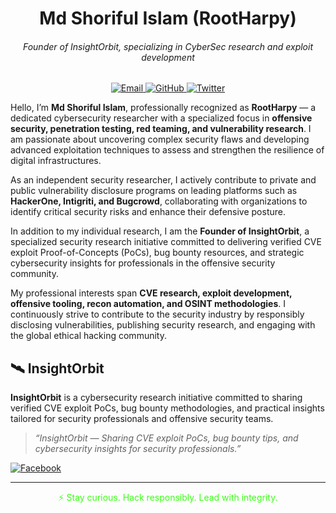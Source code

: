 <h1 align="center">Md Shoriful Islam (RootHarpy)</h1>
<h6 align="center">Founder of InsightOrbit, specializing in CyberSec research and exploit development</h6>
  <p align="center">
  <a href="mailto:rootharpy@gmail.com">
    <img src="https://img.shields.io/badge/Email-Contact-39FF14?style=flat&logo=gmail&logoColor=white" alt="Email">
  </a>
  <a href="https://github.com/RootHarpy">
    <img src="https://img.shields.io/badge/GitHub-RootHarpy-333?style=flat&logo=github" alt="GitHub">
  </a>
  <a href="https://twitter.com/RootHarpy">
    <img src="https://img.shields.io/badge/Twitter-RootHarpy-1DA1F2?style=flat&logo=twitter&logoColor=white" alt="Twitter">
  </a>
</p>



Hello, I’m **Md Shoriful Islam**, professionally recognized as **RootHarpy** — a dedicated cybersecurity researcher with a specialized focus in **offensive security, penetration testing, red teaming, and vulnerability research**. I am passionate about uncovering complex security flaws and developing advanced exploitation techniques to assess and strengthen the resilience of digital infrastructures.

As an independent security researcher, I actively contribute to private and public vulnerability disclosure programs on leading platforms such as **HackerOne, Intigriti, and Bugcrowd**, collaborating with organizations to identify critical security risks and enhance their defensive posture.

In addition to my individual research, I am the **Founder of InsightOrbit**, a specialized security research initiative committed to delivering verified CVE exploit Proof-of-Concepts (PoCs), bug bounty resources, and strategic cybersecurity insights for professionals in the offensive security community.

My professional interests span **CVE research, exploit development, offensive tooling, recon automation, and OSINT methodologies**. I continuously strive to contribute to the security industry by responsibly disclosing vulnerabilities, publishing security research, and engaging with the global ethical hacking community.



## 🛰️ InsightOrbit

**InsightOrbit** is a cybersecurity research initiative committed to sharing verified CVE exploit PoCs, bug bounty methodologies, and practical insights tailored for security professionals and offensive security teams.

> _“InsightOrbit — Sharing CVE exploit PoCs, bug bounty tips, and cybersecurity insights for security professionals.”_

<p>
<a href="https://www.facebook.com/profile.php?id=100079752794349">
  <img src="https://img.shields.io/badge/Facebook-InsightOrbit-1877F2?style=flat&logo=facebook&logoColor=white" alt="Facebook">
</a>
</p>

---
<p align="center" style="color:#39FF14;">⚡ Stay curious. Hack responsibly. Lead with integrity.</p>
